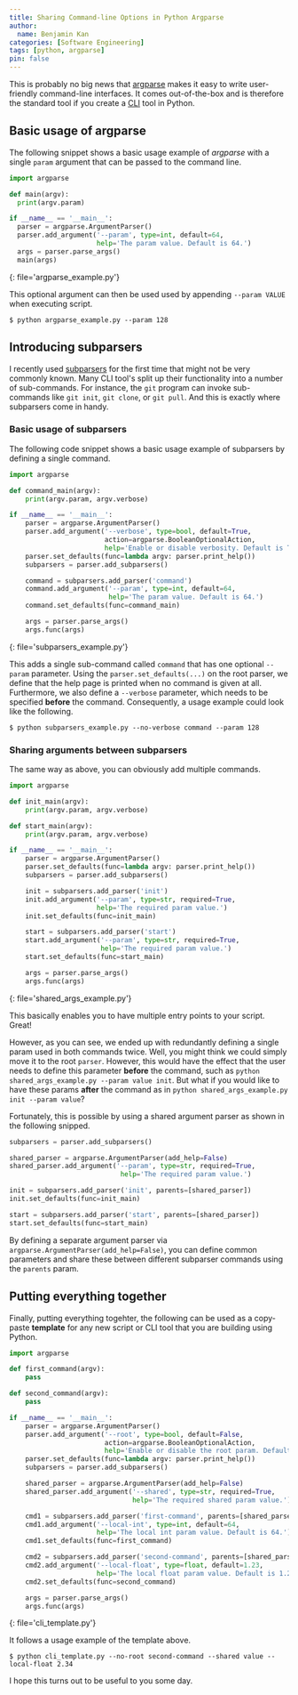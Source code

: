 ```yaml
---
title: Sharing Command-line Options in Python Argparse
author:
  name: Benjamin Kan
categories: [Software Engineering]
tags: [python, argparse]
pin: false
---
```


This is probably no big news that [argparse](https://docs.python.org/3/library/argparse.html) makes it easy to write
user-friendly command-line interfaces. It comes out-of-the-box and is therefore the standard tool if you create
a [CLI](https://en.wikipedia.org/wiki/CLI) tool in Python.

## Basic usage of argparse

The following snippet shows a basic usage example of _argparse_ with a single `param` argument that can be passed to
the command line.

```python
import argparse

def main(argv):
  print(argv.param)

if __name__ == '__main__':
  parser = argparse.ArgumentParser()
  parser.add_argument('--param', type=int, default=64,
                      help='The param value. Default is 64.')
  args = parser.parse_args()
  main(args)
```
{: file='argparse_example.py'}

This optional argument can then be used used by appending `--param VALUE` when executing script.

```console
$ python argparse_example.py --param 128
```

## Introducing subparsers

I recently used [subparsers](add_subparsers) for the first time that might not be very commonly known.
Many CLI tool's split up their functionality into a number of sub-commands. For instance, the `git` program can
invoke sub-commands like `git init`, `git clone`, or `git pull`. And this is exactly where subparsers come in handy.

### Basic usage of subparsers

The following code snippet shows a basic usage example of subparsers by defining a single command.

```python
import argparse

def command_main(argv):
    print(argv.param, argv.verbose)

if __name__ == '__main__':
    parser = argparse.ArgumentParser()
    parser.add_argument('--verbose', type=bool, default=True,
                        action=argparse.BooleanOptionalAction,
                        help='Enable or disable verbosity. Default is True')
    parser.set_defaults(func=lambda argv: parser.print_help())
    subparsers = parser.add_subparsers()

    command = subparsers.add_parser('command')
    command.add_argument('--param', type=int, default=64,
                         help='The param value. Default is 64.')
    command.set_defaults(func=command_main)

    args = parser.parse_args()
    args.func(args)
```
{: file='subparsers_example.py'}

This adds a single sub-command called `command` that has one optional `--param` parameter. Using the `parser.set_defaults(...)`
on the root parser, we define that the help page is printed when no command is given at all. Furthermore, we also define a
`--verbose` parameter, which needs to be specified **before** the command. Consequently, a usage example could look like the
following.

```console
$ python subparsers_example.py --no-verbose command --param 128
```

### Sharing arguments between subparsers

The same way as above, you can obviously add multiple commands. 

```python
import argparse

def init_main(argv):
    print(argv.param, argv.verbose)

def start_main(argv):
    print(argv.param, argv.verbose)

if __name__ == '__main__':
    parser = argparse.ArgumentParser()
    parser.set_defaults(func=lambda argv: parser.print_help())
    subparsers = parser.add_subparsers()

    init = subparsers.add_parser('init')
    init.add_argument('--param', type=str, required=True,
                      help='The required param value.')
    init.set_defaults(func=init_main)

    start = subparsers.add_parser('start')
    start.add_argument('--param', type=str, required=True,
                       help='The required param value.')
    start.set_defaults(func=start_main)

    args = parser.parse_args()
    args.func(args)
```
{: file='shared_args_example.py'}

This basically enables you to have multiple entry points to your script. Great!

However, as you can see, we ended up with redundantly defining a single param used in both commands twice. Well, you might think
we could simply move it to the root `parser`. However, this would have the effect that the user needs to define this parameter
**before** the command, such as `python shared_args_example.py --param value init`. But what if you would like to have these params
**after** the command as in `python shared_args_example.py init --param value`?

Fortunately, this is possible by using a shared argument parser as shown in the following snipped.

```python
subparsers = parser.add_subparsers()

shared_parser = argparse.ArgumentParser(add_help=False)
shared_parser.add_argument('--param', type=str, required=True,
                            help='The required param value.')

init = subparsers.add_parser('init', parents=[shared_parser])
init.set_defaults(func=init_main)

start = subparsers.add_parser('start', parents=[shared_parser])
start.set_defaults(func=start_main)
```

By defining a separate argument parser via `argparse.ArgumentParser(add_help=False)`, you can define common parameters and share
these between different subparser commands using the `parents` param.

## Putting everything together

Finally, putting everything togehter, the following can be used as a copy-paste **template** for any new script or CLI tool
that you are building using Python.

```python
import argparse

def first_command(argv):
    pass

def second_command(argv):
    pass

if __name__ == '__main__':
    parser = argparse.ArgumentParser()
    parser.add_argument('--root', type=bool, default=False,
                        action=argparse.BooleanOptionalAction,
                        help='Enable or disable the root param. Default is False')
    parser.set_defaults(func=lambda argv: parser.print_help())
    subparsers = parser.add_subparsers()

    shared_parser = argparse.ArgumentParser(add_help=False)
    shared_parser.add_argument('--shared', type=str, required=True,
                               help='The required shared param value.')

    cmd1 = subparsers.add_parser('first-command', parents=[shared_parser])
    cmd1.add_argument('--local-int', type=int, default=64,
                      help='The local int param value. Default is 64.')
    cmd1.set_defaults(func=first_command)

    cmd2 = subparsers.add_parser('second-command', parents=[shared_parser])
    cmd2.add_argument('--local-float', type=float, default=1.23,
                      help='The local float param value. Default is 1.23.')
    cmd2.set_defaults(func=second_command)

    args = parser.parse_args()
    args.func(args)
```
{: file='cli_template.py'}

It follows a usage example of the template above.

```console
$ python cli_template.py --no-root second-command --shared value --local-float 2.34
```

I hope this turns out to be useful to you some day.